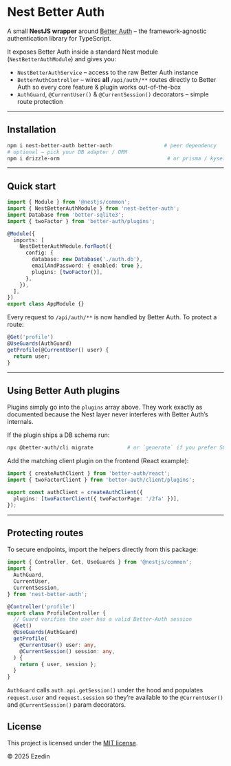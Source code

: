 # Nest Better Auth

A small **NestJS wrapper** around [Better Auth](https://www.better-auth.com/docs/introduction) – the framework-agnostic authentication library for TypeScript.

It exposes Better Auth inside a standard Nest module (`NestBetterAuthModule`) and gives you:

* `NestBetterAuthService` – access to the raw Better Auth instance
* `BetterAuthController` – wires **all** `/api/auth/**` routes directly to Better Auth so every core feature & plugin works out-of-the-box
* `AuthGuard`, `@CurrentUser()` & `@CurrentSession()` decorators – simple route protection

---

## Installation

```bash
npm i nest-better-auth better-auth                 # peer dependency
# optional – pick your DB adapter / ORM
npm i drizzle-orm                                   # or prisma / kysely …
```

---

## Quick start

```ts
import { Module } from '@nestjs/common';
import { NestBetterAuthModule } from 'nest-better-auth';
import Database from 'better-sqlite3';
import { twoFactor } from 'better-auth/plugins';

@Module({
  imports: [
    NestBetterAuthModule.forRoot({
      config: {
        database: new Database('./auth.db'),
        emailAndPassword: { enabled: true },
        plugins: [twoFactor()],
      },
    }),
  ],
})
export class AppModule {}
```

Every request to `/api/auth/**` is now handled by Better Auth. To protect a route:

```ts
@Get('profile')
@UseGuards(AuthGuard)
getProfile(@CurrentUser() user) {
  return user;
}
```

---

## Using Better Auth plugins

Plugins simply go into the `plugins` array above. They work exactly as documented because the Nest layer never interferes with Better Auth’s internals.

If the plugin ships a DB schema run:

```bash
npx @better-auth/cli migrate           # or `generate` if you prefer SQL files
```

Add the matching client plugin on the frontend (React example):

```ts
import { createAuthClient } from 'better-auth/react';
import { twoFactorClient } from 'better-auth/client/plugins';

export const authClient = createAuthClient({
  plugins: [twoFactorClient({ twoFactorPage: '/2fa' })],
});
```

---

## Protecting routes

To secure endpoints, import the helpers directly from this package:

```ts
import { Controller, Get, UseGuards } from '@nestjs/common';
import {
  AuthGuard,
  CurrentUser,
  CurrentSession,
} from 'nest-better-auth';

@Controller('profile')
export class ProfileController {
  // Guard verifies the user has a valid Better-Auth session
  @Get()
  @UseGuards(AuthGuard)
  getProfile(
    @CurrentUser() user: any,
    @CurrentSession() session: any,
  ) {
    return { user, session };
  }
}
```

`AuthGuard` calls `auth.api.getSession()` under the hood and populates `request.user` and `request.session` so they’re available to the `@CurrentUser()` and `@CurrentSession()` param decorators.


## License

This project is licensed under the [MIT license](LICENSE).

© 2025 Ezedin
